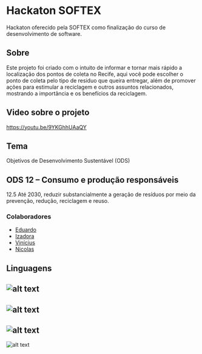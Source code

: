 # Hackaton SOFTEX
Hackaton oferecido pela SOFTEX como finalização do curso de desenvolvimento de software.

## Sobre
Este projeto foi criado com o intuito de informar e tornar mais rápido a localização dos pontos de coleta no Recife, aqui você pode escolher o ponto de coleta pelo tipo de residuo que queira entregar, além de promover ações para estimular a reciclagem e outros assuntos relacionados, mostrando a importância e os benefícios da reciclagem.

## Video sobre o projeto
https://youtu.be/9YKGhhUAaQY

## Tema
Objetivos de Desenvolvimento Sustentável (ODS)

## ODS 12 – Consumo e produção responsáveis
12.5 Até 2030, reduzir substancialmente a geração de resíduos por meio da prevenção, redução, reciclagem e reuso.

### Colaboradores
- [Eduardo](https://github.com/EM180303) 
- [Izadora](https://github.com/izadora-oliveira)
- [Vinícius](https://github.com/viniciusFelipeS)
- [Nicolas](https://github.com/nicolasmonteiro)


## Linguagens
 
  ![alt text](https://img.shields.io/badge/PHP-777BB4?style=for-the-badge&logo=php&logoColor=white)
 - 
 ![alt text](https://img.shields.io/badge/HTML5-E34F26?style=for-the-badge&logo=html5&logoColor=white)
 - 
 ![alt text](https://img.shields.io/badge/CSS3-1572B6?style=for-the-badge&logo=css3&logoColor=white)
 - 
 ![alt text](https://img.shields.io/badge/JavaScript-323330?style=for-the-badge&logo=javascript&logoColor=F7DF1E) 


